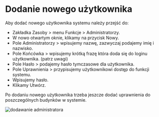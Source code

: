 # Dodanie nowego użytkownika
Aby dodać nowego użytkownika systemu należy przejść do:
- Zakładka Zasoby > menu Funkcje > Administratorzy.
- W nowo otwartym oknie, klikamy na przycisk Nowy.
- Pole Administratorzy > wpisujemy nazwę, zazwyczaj podajemy imię i nazwisko.
- Pole Końcówka > wpisujemy krótką frazę która doda się do loginu użytkownika. (patrz uwagi)
- Pole Hasło > podajemy hasło tymczasowe dla użytkownika.
- Pole Uprawnienia > przypisujemy użytkownikowi dostęp do funkcji systemu.
- Wpisujemy hasło.
- Klikamy Utwórz.

Po dodaniu nowego użytkownika trzeba jeszcze dodać uprawnienia do poszczególnych budynków w systemie.



![dodawanie administratora](dodawanie-administratora.gif)